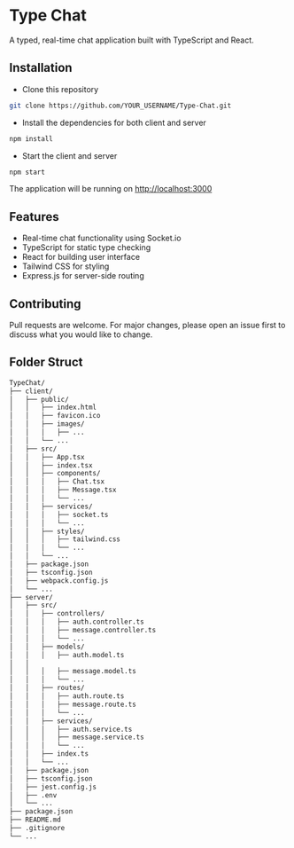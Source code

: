 # Type Chat

A typed, real-time chat application built with TypeScript and React.

## Installation

- Clone this repository

```bash
git clone https://github.com/YOUR_USERNAME/Type-Chat.git
```

- Install the dependencies for both client and server

```bash
npm install
```

- Start the client and server

```bash
npm start
```

The application will be running on <http://localhost:3000>

## Features

- Real-time chat functionality using Socket.io
- TypeScript for static type checking
- React for building user interface
- Tailwind CSS for styling
- Express.js for server-side routing

## Contributing

Pull requests are welcome. For major changes, please open an issue first to discuss what you would like to change.

## Folder Struct

```bash
TypeChat/
├── client/
│   ├── public/
│   │   ├── index.html 
│   │   ├── favicon.ico
│   │   ├── images/
│   │   │   ├── ...
│   │   └── ...
│   ├── src/
│   │   ├── App.tsx
│   │   ├── index.tsx
│   │   ├── components/
│   │   │   ├── Chat.tsx
│   │   │   ├── Message.tsx
│   │   │   └── ...
│   │   ├── services/
│   │   │   ├── socket.ts
│   │   │   └── ...
│   │   ├── styles/
│   │   │   ├── tailwind.css
│   │   │   └── ...
│   │   └── ...
│   ├── package.json
│   ├── tsconfig.json
│   ├── webpack.config.js
│   └── ...
├── server/
│   ├── src/
│   │   ├── controllers/
│   │   │   ├── auth.controller.ts
│   │   │   ├── message.controller.ts
│   │   │   └── ...
│   │   ├── models/
│   │   │   ├── auth.model.ts
│   │
│   │   │   ├── message.model.ts
│   │   │   └── ...
│   │   ├── routes/
│   │   │   ├── auth.route.ts
│   │   │   ├── message.route.ts
│   │   │   └── ...
│   │   ├── services/
│   │   │   ├── auth.service.ts
│   │   │   ├── message.service.ts
│   │   │   └── ...
│   │   ├── index.ts
│   │   └── ...
│   ├── package.json
│   ├── tsconfig.json
│   ├── jest.config.js
│   ├── .env
│   └── ...
├── package.json
├── README.md
├── .gitignore
└── ...

```
